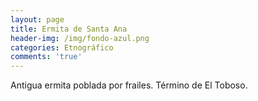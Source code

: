 ```yaml
---
layout: page
title: Ermita de Santa Ana
header-img: /img/fondo-azul.png
categories: Etnográfico
comments: 'true'
---
```



Antigua ermita poblada por frailes. Término de El Toboso.

<div class="photos">
</div>
